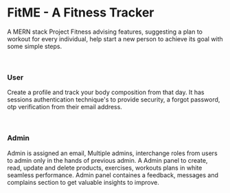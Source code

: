 <h1>FitME - A Fitness Tracker</h1>
<p>A MERN stack Project Fitness advising features, suggesting a plan to workout for every individual, help start a new person to achieve its goal with some simple steps.
</p>
<br />
<h3>User</h3>
<p>Create a profile and track your body composition from that day. It has sessions authentication technique's to provide security, a forgot password, otp verification from their email address.</p>
<br />
<h3>Admin</h3>
<p>Admin is assigned an email, Multiple admins, interchange roles from users to admin only in the hands of previous admin. A Admin panel to create, read, update and delete products, exercises, workouts plans in white seamless performance. Admin panel containes a feedback, messages and complains section to get valuable insights to improve.</p>
